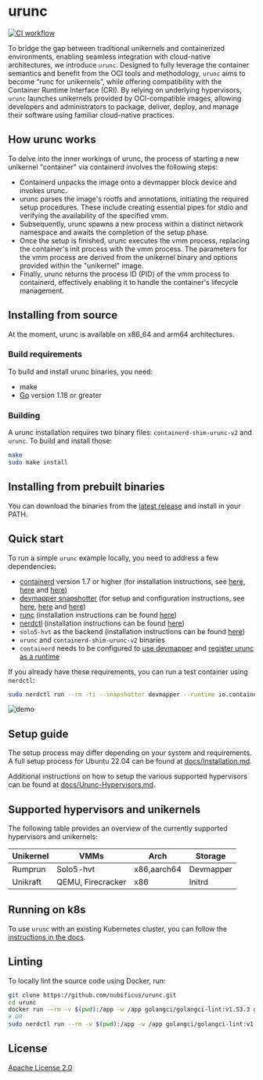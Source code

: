 # urunc

[![CI workflow](https://github.com/nubificus/urunc/actions/workflows/ci.yml/badge.svg)](https://github.com/nubificus/urunc/actions/workflows/ci.yml)

To bridge the gap between traditional unikernels and containerized environments, enabling seamless integration with cloud-native architectures, we introduce `urunc`. Designed to fully leverage the container semantics and benefit from the OCI tools and methodology, `urunc` aims to become “runc for unikernels”, while offering compatibility with the Container Runtime Interface (CRI). By relying on underlying hypervisors, `urunc` launches unikernels provided by OCI-compatible images, allowing developers and administrators to package, deliver, deploy, and manage their software using familiar cloud-native practices.

## How urunc works

To delve into the inner workings of urunc, the process of starting a new unikernel "container" via containerd involves the following steps:

- Containerd unpacks the image onto a devmapper block device and invokes urunc.
- urunc parses the image's rootfs and annotations, initiating the required setup procedures. These include creating essential pipes for stdio and verifying the availability of the specified vmm.
- Subsequently, urunc spawns a new process within a distinct network namespace and awaits the completion of the setup phase.
- Once the setup is finished, urunc executes the vmm process, replacing the container's init process with the vmm process. The parameters for the vmm process are derived from the unikernel binary and options provided within the "unikernel" image.
- Finally, urunc returns the process ID (PID) of the vmm process to containerd, effectively enabling it to handle the container's lifecycle management.

## Installing from source

At the moment, urunc is available on x86_64 and arm64 architectures.

### Build requirements

To build and install urunc binaries, you need:

- make
- [Go](https://go.dev/doc/install) version 1.18 or greater

### Building

A urunc installation requires two binary files: `containerd-shim-urunc-v2` and `urunc`. To build and install those:

```sh
make
sudo make install
```

## Installing from prebuilt binaries

You can download the binaries from the [latest release](https://github.com/nubificus/urunc/releases/latest) and install in your PATH.

## Quick start

To run a simple `urunc` example locally, you need to address a few dependencies:

- [containerd](https://github.com/containerd/containerd) version 1.7 or higher (for installation instructions, see [here](docs/Installation.md#install-containerd), [here](docs/Installation.md#install-containerd-service) and [here](docs/Installation.md#configure-containerd))
- [devmapper snapshotter](https://docs.docker.com/storage/storagedriver/device-mapper-driver/) (for setup and configuration instructions, see [here](docs/Installation.md#setup-thinpool-devmapper), [here](docs/Installation.md#configure-containerd-for-devmapper) and [here](docs/Installation.md#initialize-devmapper))
- [runc](https://github.com/opencontainers/runc/) (installation instructions can be found [here](docs/Installation.md#install-runc))
- [nerdctl](https://github.com/containerd/nerdctl/) (installation instructions can be found [here](docs/Installation.md#install-nerdctl))
- `solo5-hvt` as the backend (installation instructions can be found [here](docs/Installation.md#install-solo5-hvt))
- `urunc` and `containerd-shim-urunc-v2` binaries
- `containerd` needs to be configured to [use devmapper](docs/Installation.md#configure-containerd-for-devmapper) and [register urunc as a runtime](docs/Installation.md#add-urunc-runtime-to-containerd)

If you already have these requirements, you can run a test container using `nerdctl`:

```bash
sudo nerdctl run --rm -ti --snapshotter devmapper --runtime io.containerd.urunc.v2 harbor.nbfc.io/nubificus/urunc/redis-hvt-rump:latest unikernel
```

![demo](docs/img/urunc-nerdctl-example.gif)

## Setup guide

The setup process may differ depending on your system and requirements. A full setup process for Ubuntu 22.04 can be found at [docs/Installation.md](docs/Installation.md).

Additional instructions on how to setup the various supported hypervisors can be found at [docs/Urunc-Hypervisors.md](docs/Urunc-Hypervisors.md).

## Supported hypervisors and unikernels

The following table provides an overview of the currently supported hypervisors and unikernels:

| Unikernel  | VMMs               | Arch         | Storage    |
|----------- |------------------- |------------- |----------- |
| Rumprun    | Solo5-hvt          | x86,aarch64  | Devmapper  |
| Unikraft   | QEMU, Firecracker  | x86          | Initrd     |

## Running on k8s

To use `urunc` with an existing Kubernetes cluster, you can follow the [instructions in the docs](docs/How-to-urunc-on-k8s.md).

## Linting

To locally lint the source code using Docker, run:

```bash
git clone https://github.com/nubificus/urunc.git
cd urunc
docker run --rm -v $(pwd):/app -w /app golangci/golangci-lint:v1.53.3 golangci-lint run -v --timeout=5m
# OR
sudo nerdctl run --rm -v $(pwd):/app -w /app golangci/golangci-lint:v1.53.3 golangci-lint run -v --timeout=5m
```

## License

[Apache License 2.0](LICENSE)
